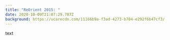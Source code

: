 ```yaml
---
title: "ReOrient 2015: "
date: 2020-10-09T21:07:29.787Z
background: https://ucarecdn.com/11166b9a-f3ad-4273-b704-e292f6b47cf3/
---
```

text
